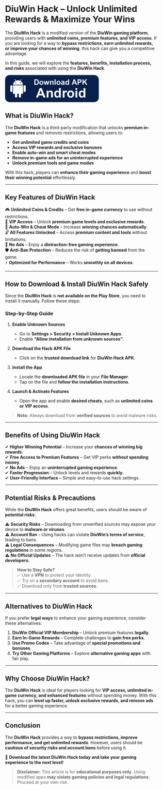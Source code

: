 # **DiuWin Hack – Unlock Unlimited Rewards & Maximize Your Wins**  

The **DiuWin Hack** is a modified version of the **DiuWin gaming platform**, providing users with **unlimited coins, premium features, and VIP access**. If you are looking for a way to **bypass restrictions, earn unlimited rewards, or improve your chances of winning**, this hack can give you a competitive advantage.

In this guide, we will explore the **features, benefits, installation process, and risks** associated with using the **DiuWin Hack**.

[![Download APK](https://raw.githubusercontent.com/ArunBalajiR/Udemy-Free-Course-App/main/Images/apk_btn.png)](https://rpy.club/lm/Bm4OQs5ZE2)

## **What is DiuWin Hack?**  

The **DiuWin Hack** is a third-party modification that unlocks **premium in-game features** and removes restrictions, allowing users to:

- **Get unlimited game credits and coins**  
- **Access VIP rewards and exclusive bonuses**  
- **Enable auto-win and smart cheat modes**  
- **Remove in-game ads for an uninterrupted experience**  
- **Unlock premium tools and game modes**  

With this hack, players can **enhance their gaming experience** and **boost their winning potential** effortlessly.

---

## **Key Features of DiuWin Hack**  

🎮 **Unlimited Coins & Credits** – Get **free in-game currency** to use without restrictions.  
🚀 **VIP Access** – Unlock **premium game levels and exclusive rewards**.  
🎯 **Auto-Win & Cheat Mode** – Increase **winning chances automatically**.  
🔓 **All Features Unlocked** – Access **premium content and tools** without limitations.  
🔄 **No Ads** – Enjoy a **distraction-free gaming experience**.  
🛡 **Anti-Ban Protection** – Reduces the risk of **getting banned** from the game.  
⚡ **Optimized for Performance** – Works **smoothly on all devices**.  

---

## **How to Download & Install DiuWin Hack Safely**  

Since the **DiuWin Hack** is **not available on the Play Store**, you need to install it manually. Follow these steps:

### **Step-by-Step Guide**  

1. **Enable Unknown Sources**  
   - Go to **Settings > Security > Install Unknown Apps**.  
   - Enable **“Allow installation from unknown sources”**.

2. **Download the Hack APK File**  
   - Click on the **trusted download link** for **DiuWin Hack APK**.

3. **Install the App**  
   - Locate the **downloaded APK file** in your **File Manager**.  
   - Tap on the file and **follow the installation instructions**.

4. **Launch & Activate Features**  
   - Open the app and enable **desired cheats**, such as **unlimited coins or VIP access**.

> **Note:** Always download from **verified sources** to avoid malware risks.

---

## **Benefits of Using DiuWin Hack**  

✔ **Higher Winning Potential** – Increase your **chances of winning big rewards**.  
✔ **Free Access to Premium Features** – Get VIP perks **without spending money**.  
✔ **No Ads** – Enjoy an **uninterrupted gaming experience**.  
✔ **Faster Progression** – Unlock levels and rewards **quickly**.  
✔ **User-Friendly Interface** – Simple and easy-to-use hack settings.  

---

## **Potential Risks & Precautions**  

While the **DiuWin Hack** offers great benefits, users should be aware of **potential risks**:

⚠ **Security Risks** – Downloading from unverified sources may expose your device to **malware or viruses**.  
⚠ **Account Ban** – Using hacks can violate **DiuWin’s terms of service**, leading to bans.  
⚠ **Legal Consequences** – Modifying game files may **breach gaming regulations** in some regions.  
⚠ **No Official Updates** – The hack won’t receive updates from **official developers**.  

> **How to Stay Safe?**  
✅ Use a **VPN** to protect your identity.  
✅ Try on a **secondary account** to avoid bans.  
✅ Download only from **trusted sources**.  

---

## **Alternatives to DiuWin Hack**  

If you prefer **legal ways** to enhance your gaming experience, consider these alternatives:

1. **DiuWin Official VIP Membership** – Unlock premium features **legally**.  
2. **Earn In-Game Rewards** – Complete challenges to **gain free perks**.  
3. **Use Promo Codes** – Take advantage of **special promotions and bonuses**.  
4. **Try Other Gaming Platforms** – Explore **alternative gaming apps** with fair play.  

---

## **Why Choose DiuWin Hack?**  

The **DiuWin Hack** is ideal for players looking for **VIP access, unlimited in-game currency, and enhanced features** without spending money. With this hack, you can **level up faster, unlock exclusive rewards, and remove ads** for a better gaming experience.

---

## **Conclusion**  

The **DiuWin Hack** provides a way to **bypass restrictions, improve performance, and get unlimited rewards**. However, users should be **cautious of security risks and account bans** before using it.

🚀 **Download the latest DiuWin Hack today and take your gaming experience to the next level!**  

> **Disclaimer:** This article is for **educational purposes only**. Using modified apps **may violate gaming policies and legal regulations**. Proceed at your own risk.
